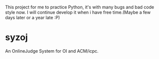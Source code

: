 This project for me to practice Python, it's with many bugs and bad code style now.
I will continue develop it when i have free time.(Maybe a few days later or a year late :P)

# syzoj
An OnlineJudge System for OI and ACM/icpc.

